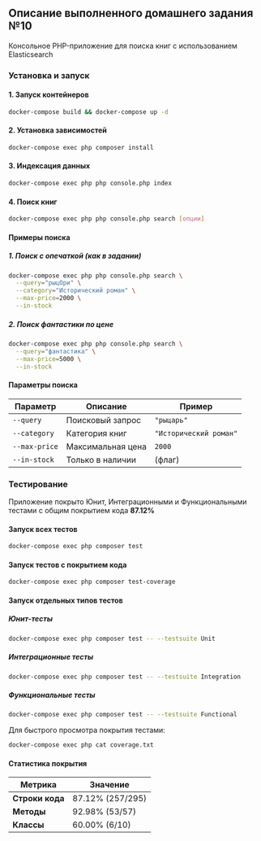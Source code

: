 ## Описание выполненного домашнего задания №10

Консольное PHP-приложение для поиска книг с использованием Elasticsearch

### Установка и запуск

#### 1. Запуск контейнеров

```bash
docker-compose build && docker-compose up -d
```

#### 2. Установка зависимостей

```bash
docker-compose exec php composer install
```

#### 3. Индексация данных

```bash
docker-compose exec php php console.php index
```

#### 4. Поиск книг

```bash
docker-compose exec php php console.php search [опции]
```

#### Примеры поиска

##### 1. Поиск с опечаткой (как в задании)
```bash
docker-compose exec php php console.php search \
  --query="рыцОри" \
  --category="Исторический роман" \
  --max-price=2000 \
  --in-stock
```

##### 2. Поиск фантастики по цене
```bash
docker-compose exec php php console.php search \
  --query="фантастика" \
  --max-price=5000 \
  --in-stock
```

#### Параметры поиска

| Параметр | Описание | Пример |
|----------|----------|---------|
| `--query` | Поисковый запрос | `"рыцарь"` |
| `--category` | Категория книг | `"Исторический роман"` |
| `--max-price` | Максимальная цена | `2000` |
| `--in-stock` | Только в наличии | (флаг) |

### Тестирование

Приложение покрыто Юнит, Интеграционными и Функциональными тестами с общим покрытием кода **87.12%**

#### Запуск всех тестов

```bash
docker-compose exec php composer test
```

#### Запуск тестов с покрытием кода

```bash
docker-compose exec php composer test-coverage
```

#### Запуск отдельных типов тестов

##### Юнит-тесты
```bash
docker-compose exec php composer test -- --testsuite Unit
```

##### Интеграционные тесты
```bash
docker-compose exec php composer test -- --testsuite Integration
```

##### Функциональные тесты
```bash
docker-compose exec php composer test -- --testsuite Functional
```

Для быстрого просмотра покрытия тестами:
```bash
docker-compose exec php cat coverage.txt
```

#### Статистика покрытия

| Метрика | Значение |
|---------|----------|
| **Строки кода** | 87.12% (257/295) |
| **Методы** | 92.98% (53/57) |
| **Классы** | 60.00% (6/10) |
